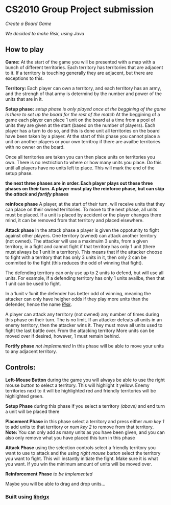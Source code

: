 # CS2010 Group Project submission

*Create a Board Game*

*We decided to make Risk, using Java*

## How to play

**Game:**
At the start of the game you will be presented with a map with a bunch of different territories.
Each territory has territories that are adjacent to it. If a territory is touching generally they are adjacent, but
there are exceptions to this. 

**Territory:**
Each player can own a territory, and each territory has an army, and the strengh of that army is 
determind by the number and power of the units that are in it.

**Setup phase:**
*setup phase is only played once at the beggining of the game is there to set up the board for the rest of the match*
At the beggining of a game each player can place 1 unit on the board at a time from a pool of units they
are given at the start (based on the number of players). Each player has a turn to do so, and this is done 
unit all territories on the board have been taken by a player. At the start of this phase you cannot place 
a unit on another players or your own territroy if there are availbe territories with no owner on the board. 

Once all territories are taken you can then place units on territories you own. There is no restriction to 
where or how many units you place. Do this until all players have no units left to place. This will mark the
end of the setup phase. 

**the next three phases are in order. Each player plays out these three phases on their turn. A player must play the reinforce phase, but can skip the *attack* and *fortify* phases**

**reinfoce phase**
A player, at the start of their turn, will receive units that they can place on their owned territories. To move to the next 
phase, all units must be placed. If a unit is placed by accident or the player changes there mind, it can be removed from that 
territory and placed elsewhere.

**Attack phase**
In the attack phase a player is given the oppotunity to fight against other players. One territory (owned) can attack another 
territory (not owned). The attacker will use a maximuim 3 units, from a given territory, in a fight and cannot fight if that territory
has only 1 unit (there must always be 1 unit in a territory). This means that if the attacker choose to fight with a territory that has 
only 3 units in it, then only 2 can be commited to the fight (this reduces the odd of winning that fight).

The defending territory can only use up to 2 units to defend, but will use all units. For example, if a defending territory has 
only 1 units availbe, then that 1 unit can be used to fight. 

In a 1unit v 1unit the defender has better odd of winning, meaning the attacker can only have heigher odds if they play more units than
the defender, hence the name [*Risk*](https://en.wikipedia.org/wiki/Risk_(game)).

A player can attack any territory (not owned) any number of times during this phase on their turn. The is no limit. If an attacker defeats all
units in an enemy territory, then the attacker wins it. They must move all units used to fight the last battle over. From the attacking territory
More units can be moved over if desired, however, 1 must remain behind.

**Fortify phase**
*not implemented*
In this phase will be able to move your units to any adjacent territory.





## Controls:

**Left-Mouse Button**
during the game you will always be able to use the right mouse button to select a territory. 
This will highlight it yellow. Enemy territories next to it will be highlighted red and friendly territories 
will be highlighted green.

**Setup Phase**
during this phase if you select a territory *(above)* and end turn a unit will be placed there

**Placement Phase**
in this phase select a territory and press either *num key 1* to add units to that territory or 
*num key 2* to remove from that territory. **Note:** You can only add as many units as you have been given, and 
you can also only remove what you have placed this turn in this phase

**Attack Phase**
using the selection controls select a friendly territory you want to use to attack and the using *right mouse button* 
select the territory you want to fight. This will instantly initiate the fight. Make sure it is what you want. If you win 
the minimum amount of units will be moved over.

**Reinforcement Phase**
*to be implemented*

Maybe you will be able to drag and drop units...

### Built using [libdgx](https://libgdx.badlogicgames.com/)











